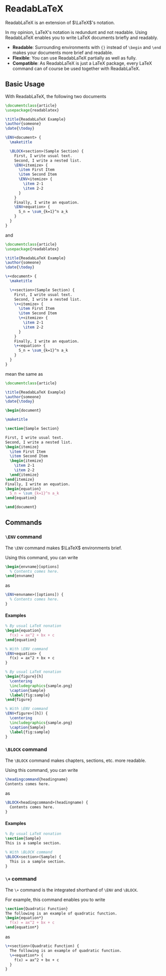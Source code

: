 # ReadabLaTeX

ReadabLaTeX is an extension of $\LaTeX$'s notation.

In my opinion, LaTeX's notation is redundunt and not readable. Using ReadabLaTeX enables you to write LaTeX documents briefly and readably.

- **Readable**: Surrounding environments with `{}` instead of `\begin` and `\end` makes your documents more brief and readable.
- **Flexible**: You can use ReadabLaTeX partially as well as fully.
- **Compatible**: As ReadabLaTeX is just a LaTeX package, every LaTeX command can of course be used together with ReadabLaTeX.

## Basic Usage

With ReadabLaTeX, the following two documents

```latex
\documentclass{article}
\usepackage{readablatex}

\title{ReadabLaTeX Example}
\author{someone}
\date{\today}

\ENV<document> {
  \maketitle

  \BLOCK<section>(Sample Section) {
    First, I write usual text.
    Second, I write a nested list.
    \ENV<itemize> {
      \item First Item
      \item Second Item
      \ENV<itemize> {
        \item 2-1
        \item 2-2
      }
    }
    Finally, I write an equation.
    \ENV<equation> {
      S_n = \sum_{k=1}^n a_k
    }
  }
}
```

and

```latex
\documentclass{article}
\usepackage{readablatex}

\title{ReadabLaTeX Example}
\author{someone}
\date{\today}

\+<document> {
  \maketitle

  \+<section>(Sample Section) {
    First, I write usual text.
    Second, I write a nested list.
    \+<itemize> {
      \item First Item
      \item Second Item
      \+<itemize> {
        \item 2-1
        \item 2-2
      }
    }
    Finally, I write an equation.
    \+<equation> {
      S_n = \sum_{k=1}^n a_k
    }
  }
}
```

mean the same as

```latex
\documentclass{article}

\title{ReadabLaTeX Example}
\author{someone}
\date{\today}

\begin{document}

\maketitle

\section{Sample Section}

First, I write usual text.
Second, I write a nested list.
\begin{itemize}
  \item First Item
  \item Second Item
  \begin{itemize}
    \item 2-1
    \item 2-2
  \end{itemize}
\end{itemize}
Finally, I write an equation.
\begin{equation}
  S_n = \sum_{k=1}^n a_k
\end{equation}

\end{document}
```

## Commands

### `\ENV` command

The `\ENV` command makes $\LaTeX$ environments brief.

Using this command, you can write

```latex
\begin{envname}[options]
  % Contents comes here.
\end{envname}
```

as

```latex
\ENV<envname>([options]) {
  % Contents comes here.
}
```

#### Examples

```latex
% By usual LaTeX nonation
\begin{equation}
  f(x) = ax^2 + bx + c
\end{equation}

% With \ENV command
\ENV<equation> {
  f(x) = ax^2 + bx + c
}
```

```latex
% By usual LaTeX nonation
\begin{figure}[h]
  \centering
  \includegraphics{sample.png}
  \caption{Sample}
  \label{fig:sample}
\end{figure}

% With \ENV command
\ENV<figure>([h]) {
  \centering
  \includegraphics{sample.png}
  \caption{Sample}
  \label{fig:sample}
}
```

### `\BLOCK` command

The `\BLOCK` command makes chapters, sections, etc. more readable.

Using this command, you can write

```latex
\headingcommand{headingname}
Contents comes here.
```

as

```latex
\BLOCK<headingcommand>(headingname) {
  Contents comes here.
}
```

#### Examples

```latex
% By usual LaTeX nonation
\section{Sample}
This is a sample section.

% With \BLOCK command
\BLOCK<section>(Sample) {
  This is a sample section.
}
```

### `\+` command

The `\+` command is the integrated shorthand of `\ENV` and `\BLOCK`.

For example, this command enables you to write

```latex
\section{Quadratic Function}
The following is an example of quadratic function.
\begin{equation*}
  f(x) = ax^2 + bx + c
\end{equation*}
```

as

```latex
\+<section>(Quadratic Function) {
  The following is an example of quadratic function.
  \+<equation*> {
    f(x) = ax^2 + bx + c
  }
}
```
